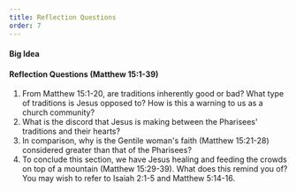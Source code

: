 ```yaml
---
title: Reflection Questions
order: 7
---
```



#### Big Idea


#### Reflection Questions (Matthew 15:1-39)
1. From Matthew 15:1-20, are traditions inherently good or bad? What type of traditions is Jesus opposed to? How is this a warning to us as a church community?
2. What is the discord that Jesus is making between the Pharisees' traditions and their hearts?
3. In comparison, why is the Gentile woman's faith (Matthew 15:21-28) considered greater than that of the Pharisees?
4. To conclude this section, we have Jesus healing and feeding the crowds on top of a mountain (Matthew 15:29-39). What does this remind you of? You may wish to refer to Isaiah 2:1-5 and Matthew 5:14-16.















